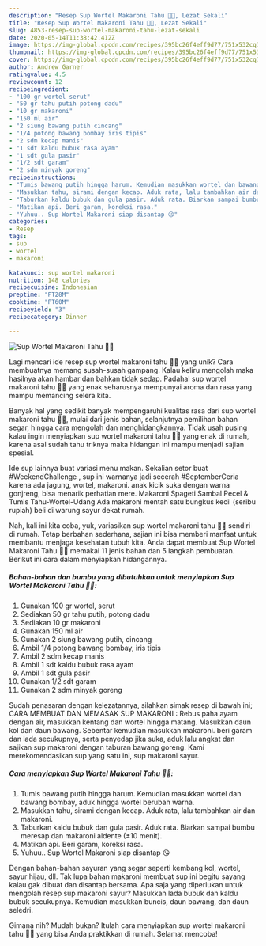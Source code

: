 ```yaml
---
description: "Resep Sup Wortel Makaroni Tahu 🍲💕, Lezat Sekali"
title: "Resep Sup Wortel Makaroni Tahu 🍲💕, Lezat Sekali"
slug: 4853-resep-sup-wortel-makaroni-tahu-lezat-sekali
date: 2020-05-14T11:38:42.412Z
image: https://img-global.cpcdn.com/recipes/395bc26f4eff9d77/751x532cq70/sup-wortel-makaroni-tahu-🍲💕-foto-resep-utama.jpg
thumbnail: https://img-global.cpcdn.com/recipes/395bc26f4eff9d77/751x532cq70/sup-wortel-makaroni-tahu-🍲💕-foto-resep-utama.jpg
cover: https://img-global.cpcdn.com/recipes/395bc26f4eff9d77/751x532cq70/sup-wortel-makaroni-tahu-🍲💕-foto-resep-utama.jpg
author: Andrew Garner
ratingvalue: 4.5
reviewcount: 12
recipeingredient:
- "100 gr wortel serut"
- "50 gr tahu putih potong dadu"
- "10 gr makaroni"
- "150 ml air"
- "2 siung bawang putih cincang"
- "1/4 potong bawang bombay iris tipis"
- "2 sdm kecap manis"
- "1 sdt kaldu bubuk rasa ayam"
- "1 sdt gula pasir"
- "1/2 sdt garam"
- "2 sdm minyak goreng"
recipeinstructions:
- "Tumis bawang putih hingga harum. Kemudian masukkan wortel dan bawang bombay, aduk hingga wortel berubah warna."
- "Masukkan tahu, sirami dengan kecap. Aduk rata, lalu tambahkan air dan makaroni."
- "Taburkan kaldu bubuk dan gula pasir. Aduk rata. Biarkan sampai bumbu meresap dan makaroni aldente (±10 menit)."
- "Matikan api. Beri garam, koreksi rasa."
- "Yuhuu.. Sup Wortel Makaroni siap disantap 😘"
categories:
- Resep
tags:
- sup
- wortel
- makaroni

katakunci: sup wortel makaroni 
nutrition: 148 calories
recipecuisine: Indonesian
preptime: "PT28M"
cooktime: "PT60M"
recipeyield: "3"
recipecategory: Dinner

---
```



![Sup Wortel Makaroni Tahu 🍲💕](https://img-global.cpcdn.com/recipes/395bc26f4eff9d77/751x532cq70/sup-wortel-makaroni-tahu-🍲💕-foto-resep-utama.jpg)

Lagi mencari ide resep sup wortel makaroni tahu 🍲💕 yang unik? Cara membuatnya memang susah-susah gampang. Kalau keliru mengolah maka hasilnya akan hambar dan bahkan tidak sedap. Padahal sup wortel makaroni tahu 🍲💕 yang enak seharusnya mempunyai aroma dan rasa yang mampu memancing selera kita.

Banyak hal yang sedikit banyak mempengaruhi kualitas rasa dari sup wortel makaroni tahu 🍲💕, mulai dari jenis bahan, selanjutnya pemilihan bahan segar, hingga cara mengolah dan menghidangkannya. Tidak usah pusing kalau ingin menyiapkan sup wortel makaroni tahu 🍲💕 yang enak di rumah, karena asal sudah tahu triknya maka hidangan ini mampu menjadi sajian spesial.

Ide sup lainnya buat variasi menu makan. Sekalian setor buat #WeekendChallenge , sup ini warnanya jadi secerah #SeptemberCeria karena ada jagung, wortel, makaroni. anak kicik suka dengan warna gonjreng, bisa menarik perhatian mere. Makaroni Spageti Sambal Pecel &amp; Tumis Tahu-Wortel-Udang Ada makaroni mentah satu bungkus kecil (seribu rupiah) beli di warung sayur dekat rumah.


Nah, kali ini kita coba, yuk, variasikan sup wortel makaroni tahu 🍲💕 sendiri di rumah. Tetap berbahan sederhana, sajian ini bisa memberi manfaat untuk membantu menjaga kesehatan tubuh kita. Anda dapat membuat Sup Wortel Makaroni Tahu 🍲💕 memakai 11 jenis bahan dan 5 langkah pembuatan. Berikut ini cara dalam menyiapkan hidangannya.

<!--inarticleads1-->

##### Bahan-bahan dan bumbu yang dibutuhkan untuk menyiapkan Sup Wortel Makaroni Tahu 🍲💕:

1. Gunakan 100 gr wortel, serut
1. Sediakan 50 gr tahu putih, potong dadu
1. Sediakan 10 gr makaroni
1. Gunakan 150 ml air
1. Gunakan 2 siung bawang putih, cincang
1. Ambil 1/4 potong bawang bombay, iris tipis
1. Ambil 2 sdm kecap manis
1. Ambil 1 sdt kaldu bubuk rasa ayam
1. Ambil 1 sdt gula pasir
1. Gunakan 1/2 sdt garam
1. Gunakan 2 sdm minyak goreng


Sudah penasaran dengan kelezatannya, silahkan simak resep di bawah ini; CARA MEMBUAT DAN MEMASAK SUP MAKARONI : Rebus paha ayam dengan air, masukkan kentang dan wortel hingga matang. Masukkan daun kol dan daun bawang. Sebentar kemudian masukkan makaroni. beri garam dan lada secukupnya, serta penyedap jika suka, aduk lalu angkat dan sajikan sup makaroni dengan taburan bawang goreng. Kami merekomendasikan sup yang satu ini, sup makaroni sayur. 

<!--inarticleads2-->

##### Cara menyiapkan Sup Wortel Makaroni Tahu 🍲💕:

1. Tumis bawang putih hingga harum. Kemudian masukkan wortel dan bawang bombay, aduk hingga wortel berubah warna.
1. Masukkan tahu, sirami dengan kecap. Aduk rata, lalu tambahkan air dan makaroni.
1. Taburkan kaldu bubuk dan gula pasir. Aduk rata. Biarkan sampai bumbu meresap dan makaroni aldente (±10 menit).
1. Matikan api. Beri garam, koreksi rasa.
1. Yuhuu.. Sup Wortel Makaroni siap disantap 😘


Dengan bahan-bahan sayuran yang segar seperti kembang kol, wortel, sayur hijau, dll. Tak lupa bahan makaroni membuat sup ini begitu sayang kalau gak dibuat dan disantap bersama. Apa saja yang diperlukan untuk mengolah resep sup makaroni sayur? Masukkan lada bubuk dan kaldu bubuk secukupnya. Kemudian masukkan buncis, daun bawang, dan daun seledri. 

Gimana nih? Mudah bukan? Itulah cara menyiapkan sup wortel makaroni tahu 🍲💕 yang bisa Anda praktikkan di rumah. Selamat mencoba!

